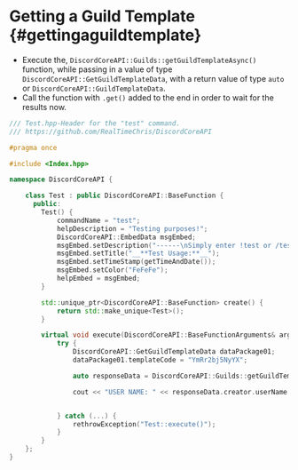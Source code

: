 Getting a Guild Template {#gettingaguildtemplate}
============
- Execute the, `DiscordCoreAPI::Guilds::getGuildTemplateAsync()` function, while passing in a value of type `DiscordCoreAPI::GetGuildTemplateData`, with a return value of type `auto` or `DiscordCoreAPI::GuildTemplateData`.
- Call the function with `.get()` added to the end in order to wait for the results now.

```cpp
/// Test.hpp-Header for the "test" command.
/// https://github.com/RealTimeChris/DiscordCoreAPI

#pragma once

#include <Index.hpp>

namespace DiscordCoreAPI {

	class Test : public DiscordCoreAPI::BaseFunction {
	  public:
		Test() {
			commandName = "test";
			helpDescription = "Testing purposes!";
			DiscordCoreAPI::EmbedData msgEmbed;
			msgEmbed.setDescription("------\nSimply enter !test or /test!\n------");
			msgEmbed.setTitle("__**Test Usage:**__");
			msgEmbed.setTimeStamp(getTimeAndDate());
			msgEmbed.setColor("FeFeFe");
			helpEmbed = msgEmbed;
		}

		std::unique_ptr<DiscordCoreAPI::BaseFunction> create() {
			return std::make_unique<Test>();
		}

		virtual void execute(DiscordCoreAPI::BaseFunctionArguments& args) {
			try {
				DiscordCoreAPI::GetGuildTemplateData dataPackage01;
				dataPackage01.templateCode = "YmRr2bj5NyYX";

				auto responseData = DiscordCoreAPI::Guilds::getGuildTemplateAsync(dataPackage01).get();

				cout << "USER NAME: " << responseData.creator.userName << endl;


			} catch (...) {
				rethrowException("Test::execute()");
			}
		}
	};
}
```
